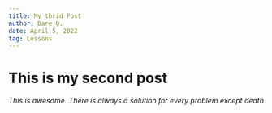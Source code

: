 ```yaml
---
title: My thrid Post
author: Dare O.
date: April 5, 2022
tag: Lessons
---
```


# This is my second post

*This is awesome. There is always a solution for every problem except death*